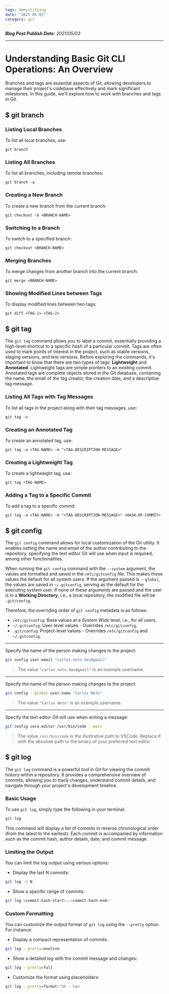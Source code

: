 ```yaml
---
tags: demystifying
date: "2021-05-03"
category: git
---
```


*__Blog Post Publish Date:__ 2021/05/03*

---

# Understanding Basic Git CLI Operations: An Overview

Branches and tags are essential aspects of Git, allowing developers to manage their project's codebase effectively and mark significant milestones. In this guide, we'll explore how to work with branches and tags in Git.

## $ git branch

### Listing Local Branches

To list all local branches, use: 

```
git branch
```

### Listing All Branches

To list all branches, including remote branches: 

```
git branch -a
```

### Creating a New Branch

To create a new branch from the current branch: 

```
git checkout -b <BRANCH-NAME>
```

### Switching to a Branch

To switch to a specified branch: 

```
git checkout <BRANCH-NAME>
```

### Merging Branches

To merge changes from another branch into the current branch: 

```
git merge <BRANCH-NAME>
```

### Showing Modified Lines between Tags

To display modified lines between two tags: 

```
git diff <TAG-1> <TAG-2>
```

## $ git tag

The `git tag` command allows you to label a commit, essentially providing a high-level shortcut to a specific *hash* of a particular commit. Tags are often used to mark points of interest in the project, such as stable versions, staging versions, and test versions.
Before exploring the commands, it's important to know that there are two types of tags: **Lightweight** and **Annotated**. Lightweight tags are simple pointers to an existing commit. Annotated tags are complete objects stored in the Git database, containing the name, the email of the tag creator, the creation date, and a descriptive tag message.

### Listing All Tags with Tag Messages

To list all tags in the project along with their tag messages, use: 

```
git tag -n
```

### Creating an Annotated Tag

To create an annotated tag, use: 

```
git tag -a <TAG-NAME> -m "<TAG-DESCRIPTION-MESSAGE>"
```

### Creating a Lightweight Tag

To create a lightweight tag, use: 

```
git tag <TAG-NAME>
```

### Adding a Tag to a Specific Commit

To add a tag to a specific commit: 

```
git tag -a <TAG-NAME> -m "<TAG-DESCRIPTION-MESSAGE>" <HASH-OF-COMMIT>
```

## $ git config

The `git config` command allows for local customization of the Git utility. It enables setting the name and email of the author contributing to the repository, specifying the text editor Git will use when input is required, among other functionalities.

When running the `git config` command with the `--system` argument, the values are formatted and saved in the `/etc/gitconfig` file. This makes these values the default for all system users. If the argument passed is `--global`, the values are saved in `~/.gitconfig`, serving as the default for the executing system user. If none of these arguments are passed and the user is in a **Working Directory**, i.e., a local repository, the modified file will be `.git/config`.

Therefore, the overriding order of `git config` metadata is as follows:

- `/etc/gitconfig`: Base values at a *System Wide* level, i.e., for all users.
- `~/.gitconfig`: User-level values - Overrides `/etc/gitconfig`.
- `.git/config`: Project-level values - Overrides `/etc/gitconfig` and `~/.gitconfig`.

----

Specify the name of the person making changes to the project:

```bash
git config user.email "carlos.neto.dev@gmail"
```

> The value ```"carlos.neto.dev@gmail"``` is an example username.

---

Specify the name of the person making changes to the project:

```bash
git config --global user.name "Carlos Neto"
```

> The value ```"Carlos Neto"``` is an example username.

---

Specify the text editor Git will use when writing a message:

```bash
git config core.editor /usr/bin/code --wait
```

> The value ```/usr/bin/code``` is the illustrative path to VSCode. Replace it with the absolute path to the binary of your preferred text editor.


## $ git log

The `git log` command is a powerful tool in Git for viewing the commit history within a repository. It provides a comprehensive overview of commits, allowing you to track changes, understand commit details, and navigate through your project's development timeline.

### Basic Usage

To use `git log`, simply type the following in your terminal:

```bash
git log
```

This command will display a list of commits in reverse chronological order (from the latest to the earliest). Each commit is accompanied by information such as the commit hash, author details, date, and commit message.

### Limiting the Output

You can limit the log output using various options:

- Display the last N commits:

```bash
git log -n N
```

- Show a specific range of commits:

```bash
git log <commit-hash-start>..<commit-hash-end>
```

### Custom Formatting

You can customize the output format of `git log` using the `--pretty` option. For instance:

- Display a compact representation of commits:

```bash
git log --pretty=oneline
```

- Show a detailed log with the commit message and changes:

```bash
git log --pretty=full
```

- Customize the format using placeholders:

```bash
git log --pretty=format:"%h - %an
```
